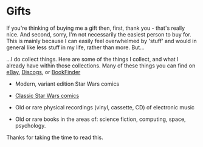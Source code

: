 # Gifts

If you're thinking of buying me a gift then, first, thank you - that's really nice. And second, sorry, 
I'm not necessarily the easiest person to buy for. This is mainly because I can easily feel overwhelmed
by 'stuff' and would in general like less stuff in my life, rather than more. But...

...I do collect things. Here are some of the things I collect, and what I already have within those collections. Many of these things you can find on [eBay](https://www.ebay.co.uk), [Discogs](https://www.discogs.com), or [BookFinder](https://www.bookfinder.com/)

- Modern, variant edition Star Wars comics

- [Classic Star Wars comics](classic-star-wars.html)

- Old or rare physical recordings (vinyl, cassette, CD) of electronic music

- Old or rare books in the areas of: science fiction, computing, space, psychology.

Thanks for taking the time to read this.
